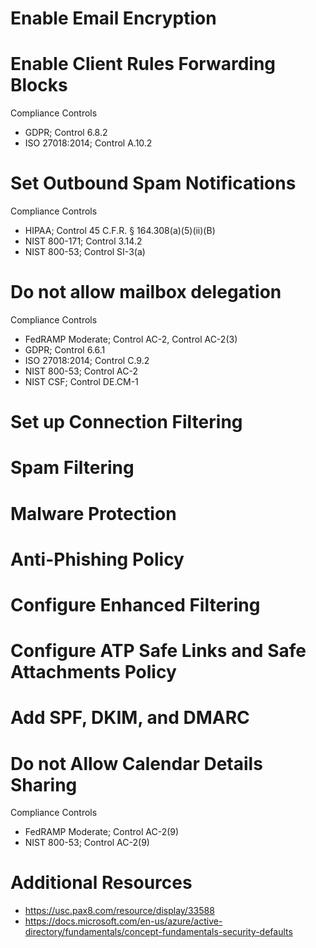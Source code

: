 # Enable Email Encryption
 
 # Enable Client Rules Forwarding Blocks
 
 
Compliance Controls
- GDPR; Control 6.8.2
- ISO 27018:2014; Control A.10.2
 
 # Set Outbound Spam Notifications
 
 Compliance Controls
- HIPAA; Control 45 C.F.R. § 164.308(a)(5)(ii)(B)
- NIST 800-171; Control 3.14.2
- NIST 800-53; Control SI-3(a)


# Do not allow mailbox delegation
 
 Compliance Controls
- FedRAMP Moderate; Control AC-2, Control AC-2(3)
- GDPR; Control 6.6.1
- ISO 27018:2014; Control C.9.2
- NIST 800-53; Control AC-2
- NIST CSF; Control DE.CM-1


# Set up Connection Filtering


# Spam Filtering


# Malware Protection


# Anti-Phishing Policy


# Configure Enhanced Filtering



# Configure ATP Safe Links and Safe Attachments Policy 


# Add SPF, DKIM, and DMARC


# Do not Allow Calendar Details Sharing

Compliance Controls
- FedRAMP Moderate; Control AC-2(9)
- NIST 800-53; Control AC-2(9)


# Additional Resources
- https://usc.pax8.com/resource/display/33588
- https://docs.microsoft.com/en-us/azure/active-directory/fundamentals/concept-fundamentals-security-defaults

